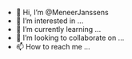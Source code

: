 - 👋 Hi, I’m @MeneerJanssens
- 👀 I’m interested in ...
- 🌱 I’m currently learning ...
- 💞️ I’m looking to collaborate on ...
- 📫 How to reach me ...

<!---
MeneerJanssens/MeneerJanssens is a ✨ special ✨ repository because its `README.md` (this file) appears on your GitHub profile.
You can click the Preview link to take a look at your changes.
--->
